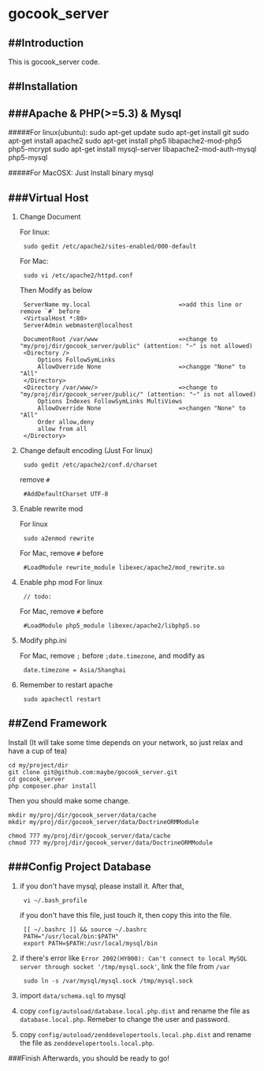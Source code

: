 gocook_server
=============


##Introduction
------------
This is gocook_server code.


##Installation
------------


###Apache & PHP(>=5.3) & Mysql
----------------------------
#####For linux(ubuntu):
	sudo apt-get update
	sudo apt-get install git
	sudo apt-get install apache2
	sudo apt-get install php5 libapache2-mod-php5 php5-mcrypt
	sudo apt-get install mysql-server libapache2-mod-auth-mysql php5-mysql

#####For MacOSX:
Just Install binary mysql


###Virtual Host
------------

1. Change Document
	
	For linux:
	
		sudo gedit /etc/apache2/sites-enabled/000-default 
	
	For Mac:
		
		sudo vi /etc/apache2/httpd.conf
	
	Then Modify as below
    
    	ServerName my.local  						=>add this line or remove `#` before
		<VirtualHost *:80>
		ServerAdmin webmaster@localhost

		DocumentRoot /var/www						=>change to "my/proj/dir/gocook_server/public" (attention: "~" is not allowed)
		<Directory />
			Options FollowSymLinks
			AllowOverride None						=>changge "None" to "All"	
		</Directory>
		<Directory /var/www/>						=>change to "my/proj/dir/gocook_server/public/" (attention: "~" is not allowed)
			Options Indexes FollowSymLinks MultiViews
			AllowOverride None						=>changen "None" to "All"
			Order allow,deny
			allow from all
		</Directory>

2. Change default encoding (Just For linux)
	
		sudo gedit /etc/apache2/conf.d/charset

	remove `#`
	
		#AddDefaultCharset UTF-8
	
3. Enable rewrite mod
	
	For linux	
	
		sudo a2enmod rewrite
	
	For Mac, remove `#` before
	
		#LoadModule rewrite_module libexec/apache2/mod_rewrite.so
		
4. Enable php mod
	For linux
		
		// todo:
	
	For Mac, remove `#` before

		#LoadModule php5_module libexec/apache2/libphp5.so	
5. Modify php.ini
	
	For Mac, remove `;` before `;date.timezone`, and modify as
	
		date.timezone = Asia/Shanghai

6. Remember to restart apache
	
		sudo apachectl restart



##Zend Framework
----------------------------
Install (It will take some time depends on your network, so just relax and have a cup of tea)

	cd my/project/dir
	git clone git@github.com:maybe/gocook_server.git
	cd gocook_server
	php composer.phar install


Then you should make some change.

	mkdir my/proj/dir/gocook_server/data/cache
	mkdir my/proj/dir/gocook_server/data/DoctrineORMModule
	
	chmod 777 my/proj/dir/gocook_server/data/cache
	chmod 777 my/proj/dir/gocook_server/data/DoctrineORMModule

###Config Project Database
----------------------------
1. if you don't have mysql, please install it. After that,
	
		vi ~/.bash_profile
		
	if you don't have this file, just touch it, then copy this into the file.
	
		[[ ~/.bashrc ]] && source ~/.bashrc
		PATH="/usr/local/bin:$PATH"
		export PATH=$PATH:/usr/local/mysql/bin

2. if there's error like `Error 2002(HY000): Can't connect to local MySQL server through socket '/tmp/mysql.sock'`, link the file from `/var`

		sudo ln -s /var/mysql/mysql.sock /tmp/mysql.sock 


1. import `data/schema.sql` to mysql

2. copy `config/autoload/database.local.php.dist` and rename the file as `database.local.php`. Remeber to change the user and password.
2. copy `config/autoload/zenddevelopertools.local.php.dist` and rename the file as `zenddevelopertools.local.php`.

###Finish
Afterwards, you should be ready to go!
